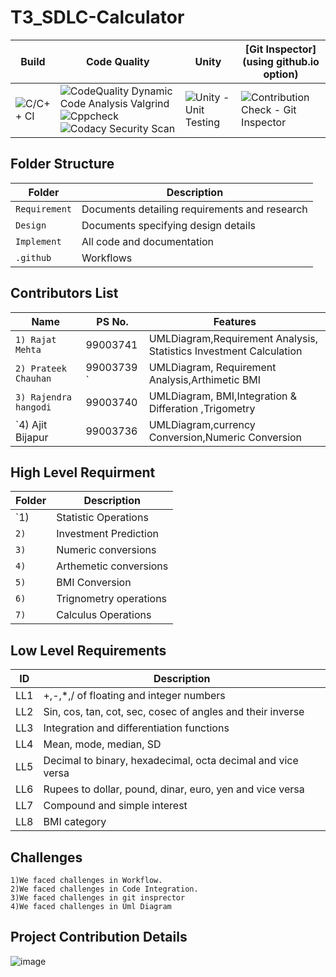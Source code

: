 # T3_SDLC-Calculator
Build | Code Quality | Unity | [Git Inspector](using github.io option)
------|----------|-------|--------------
![C/C++ CI](https://github.com/99003741/T3_SDLC-Calculator/actions/workflows/c-cpp.yml/badge.svg) | ![CodeQuality Dynamic Code Analysis Valgrind](https://github.com/99003741/T3_SDLC-Calculator/actions/workflows/CodeQuality_Dynamic.yml/badge.svg) ![Cppcheck](https://github.com/99003741/T3_SDLC-Calculator/actions/workflows/cppcheck.yml/badge.svg) ![Codacy Security Scan](https://github.com/99003741/T3_SDLC-Calculator/actions/workflows/codacy-analysis.yml/badge.svg) | ![Unity - Unit Testing](https://github.com/99003741/T3_SDLC-Calculator/actions/workflows/unity.yml/badge.svg) | ![Contribution Check - Git Inspector](https://github.com/99003741/T3_SDLC-Calculator/actions/workflows/gitinspector.yml/badge.svg)

## Folder Structure
Folder             | Description
-------------------| -----------------------------------------
`Requirement`      | Documents detailing requirements and research
`Design`           | Documents specifying design details
`Implement`        | All code and documentation
`.github`          | Workflows 

## Contributors List

Name                             |   PS No.  |    Features    |       
---------------------------------|-----------|----------------|
`1) Rajat Mehta`                 | 99003741  | UMLDiagram,Requirement Analysis, Statistics Investment Calculation|    
`2) Prateek Chauhan`             | 99003739 `| UMLDiagram, Requirement Analysis,Arthimetic BMI|  
`3) Rajendra hangodi     `       | 99003740  | UMLDiagram, BMI,Integration & Differation ,Trigometry|        
`4) Ajit Bijapur                 | 99003736  | UMLDiagram,currency Conversion,Numeric Conversion|          

## High Level Requirment 

Folder             | Description
-------------------| -----------------------------------------
`1)            | Statistic Operations
`2)`           | Investment Prediction
`3)`           | Numeric conversions
`4)`           | Arthemetic conversions 
`5)`           | BMI Conversion  
`6)`           | Trignometry operations
`7)`           | Calculus Operations 

## Low Level Requirements

| ID | Description |
| --- | --- |
| LL1 | +,-,\*,/ of floating and integer numbers |
| LL2 | Sin, cos, tan, cot, sec, cosec of angles and their inverse |
| LL3 | Integration and differentiation functions |
| LL4 | Mean, mode, median, SD |
| LL5 | Decimal to binary, hexadecimal, octa decimal and vice versa |
| LL6 | Rupees to dollar, pound, dinar, euro, yen and vice versa |
| LL7 | Compound and simple interest |
| LL8 | BMI category |


## Challenges

    1)We faced challenges in Workflow.
    2)We faced challenges in Code Integration.
    3)We faced challenges in git insprector
    4)We faced challenges in Uml Diagram 



## Project Contribution Details

![image](https://user-images.githubusercontent.com/78853339/111077725-27e59a00-8518-11eb-8823-ae54ef8394ca.png)


